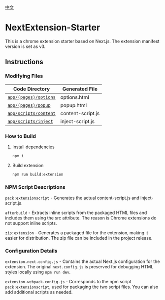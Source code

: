 [中文](./README.zh.md)


# NextExtension-Starter
This is a chrome extension starter based on Next.js. The extension manifest version is set as v3.

## Instructions
### Modifying Files
|Code Directory|Generated File|
|--|--|
|[```app/(pages)/options```](./app/(pages)/options/)|options.html|
|[```app/(pages)/popup```](./app/(pages)/popup/)|popup.html|
|[```app/scripts/content```](./app/scripts/content)|content-script.js|
|[```app/scripts/inject```](./app/scripts/inject)|inject-script.js|


### How to Build
1. Install dependencies
    ```bash
    npm i
    ```
2. Build extension
    ```bash
    npm run build:extension
    ```

### NPM Script Descriptions
```pack:extensionscript``` - Generates the actual content-script.js and inject-script.js.

```afterbuild``` - Extracts inline scripts from the packaged HTML files and includes them using the src attribute. The reason is Chrome extensions do not support inline scripts.

```zip:extension``` - Generates a packaged file for the extension, making it easier for distribution. The zip file can be included in the project release.

### Configuration Details
```extension.next.config.js``` - Contains the actual Next.js configuration for the extension. The original ```next.config.js``` is preserved for debugging HTML styles locally using ```npm run dev```.

```extension.webpack.config.js``` - Corresponds to the npm script ```pack:extensionscript```, used for packaging the two script files. You can also add additional scripts as needed.
